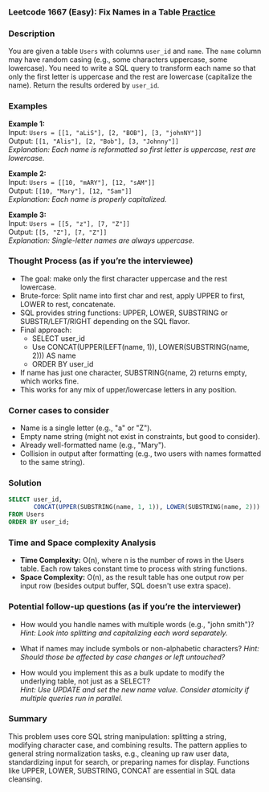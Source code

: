 ### Leetcode 1667 (Easy): Fix Names in a Table [Practice](https://leetcode.com/problems/fix-names-in-a-table)

### Description  
You are given a table `Users` with columns `user_id` and `name`. The `name` column may have random casing (e.g., some characters uppercase, some lowercase). You need to write a SQL query to transform each name so that only the first letter is uppercase and the rest are lowercase (capitalize the name). Return the results ordered by `user_id`.

### Examples  

**Example 1:**  
Input: `Users = [[1, "aLiS"], [2, "BOB"], [3, "johnNY"]]`  
Output: `[[1, "Alis"], [2, "Bob"], [3, "Johnny"]]`  
*Explanation: Each name is reformatted so first letter is uppercase, rest are lowercase.*

**Example 2:**  
Input: `Users = [[10, "mARY"], [12, "sAM"]]`  
Output: `[[10, "Mary"], [12, "Sam"]]`  
*Explanation: Each name is properly capitalized.*

**Example 3:**  
Input: `Users = [[5, "z"], [7, "Z"]]`  
Output: `[[5, "Z"], [7, "Z"]]`  
*Explanation: Single-letter names are always uppercase.*


### Thought Process (as if you’re the interviewee)  
- The goal: make only the first character uppercase and the rest lowercase.
- Brute-force: Split name into first char and rest, apply UPPER to first, LOWER to rest, concatenate.
- SQL provides string functions: UPPER, LOWER, SUBSTRING or SUBSTR/LEFT/RIGHT depending on the SQL flavor.
- Final approach:
  - SELECT user_id
  - Use CONCAT(UPPER(LEFT(name, 1)), LOWER(SUBSTRING(name, 2))) AS name
  - ORDER BY user_id
- If name has just one character, SUBSTRING(name, 2) returns empty, which works fine.
- This works for any mix of upper/lowercase letters in any position.


### Corner cases to consider  
- Name is a single letter (e.g., "a" or "Z").
- Empty name string (might not exist in constraints, but good to consider).
- Already well-formatted name (e.g., "Mary").
- Collision in output after formatting (e.g., two users with names formatted to the same string).


### Solution

```sql
SELECT user_id,
       CONCAT(UPPER(SUBSTRING(name, 1, 1)), LOWER(SUBSTRING(name, 2))) AS name
FROM Users
ORDER BY user_id;
```


### Time and Space complexity Analysis  

- **Time Complexity:** O(n), where n is the number of rows in the Users table. Each row takes constant time to process with string functions.
- **Space Complexity:** O(n), as the result table has one output row per input row (besides output buffer, SQL doesn't use extra space).


### Potential follow-up questions (as if you’re the interviewer)  

- How would you handle names with multiple words (e.g., "john smith")?
  *Hint: Look into splitting and capitalizing each word separately.*

- What if names may include symbols or non-alphabetic characters?
  *Hint: Should those be affected by case changes or left untouched?*

- How would you implement this as a bulk update to modify the underlying table, not just as a SELECT?  
  *Hint: Use UPDATE and set the new name value. Consider atomicity if multiple queries run in parallel.*

### Summary
This problem uses core SQL string manipulation: splitting a string, modifying character case, and combining results. The pattern applies to general string normalization tasks, e.g., cleaning up raw user data, standardizing input for search, or preparing names for display. Functions like UPPER, LOWER, SUBSTRING, CONCAT are essential in SQL data cleansing.